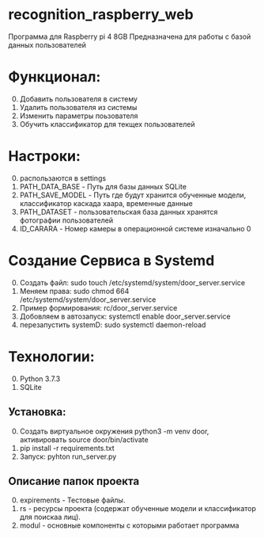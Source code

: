 # recognition_raspberry_web
Программа для Raspberry pi 4 8GB Предназначена для работы с базой данных пользователей

# Функционал:
0. Добавить пользователя в систему
0. Удалить пользователя из системы
0. Изменить параметры поьзователя
0. Обучить классификатор для текщех пользователей

# Настроки:
0. распользаются в settings
0. PATH_DATA_BASE - Путь для базы данных SQLite
0. PATH_SAVE_MODEL - Путь где будут хранится обученные модели, классификатор каскада хаара, временные данные
0. PATH_DATASET - пользовательская база данных хранятся фотографии пользователей
0. ID_CARARA - Номер камеры в операционной системе изначально 0

# Создание Сервиса в Systemd
0. Создать файл: sudo touch /etc/systemd/system/door_server.service
0. Меняем права: sudo chmod 664 /etc/systemd/system/door_server.service
0. Пример формирования: rc/door_server.service
0. Добовляем в автозапуск: systemctl enable door_server.service
0. перезапустить systemD: sudo systemctl daemon-reload

# Технологии:
0. Python 3.7.3
0. SQLite

## Установка:
0. Создать виртуальное окружения python3 -m venv door, активировать source door/bin/activate
0. pip install -r requirements.txt
0. Запуск: pyhton run_server.py

## Описание папок проекта
0. expirements - Тестовые файлы.
0. rs - ресурсы проекта (содержат обученные модели и классификатор для поискаа лиц).
0. modul - основные компоненты с которыми работает программа

